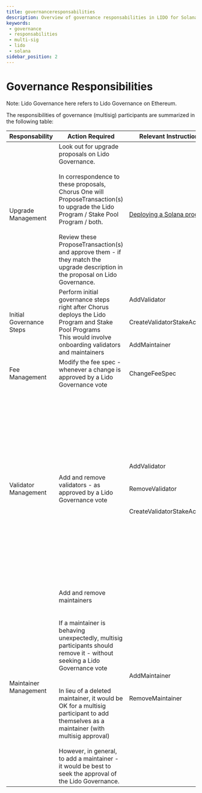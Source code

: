 ```yaml
---
title: governanceresponsabilities
description: Overview of governance responsabilities in LIDO for Solana
keywords:
 - governance
 - responsabilities
 - multi-sig
 - lido
 - solana
sidebar_position: 2
---
```


# Governance Responsibilities

Note: Lido Governance here refers to Lido Governance on Ethereum.

The responsibilities of governance (multisig) participants are summarized in the following table:


| Responsability           | Action Required                                                                                                                                                                                                                                                                                                                                                                                           | Relevant Instructions                                      | Frequency                                                                                                                                                                                                                                                                                                                                                                                                                                                                                                           |
|--------------------------|-----------------------------------------------------------------------------------------------------------------------------------------------------------------------------------------------------------------------------------------------------------------------------------------------------------------------------------------------------------------------------------------------------------|------------------------------------------------------------|---------------------------------------------------------------------------------------------------------------------------------------------------------------------------------------------------------------------------------------------------------------------------------------------------------------------------------------------------------------------------------------------------------------------------------------------------------------------------------------------------------------------|
| Upgrade Management       | Look out for upgrade proposals on Lido Governance. <br/><br/> In correspondence to these proposals, Chorus One will ProposeTransaction(s) to upgrade the Lido Program / Stake Pool Program / both.  <br/><br/>   Review these ProposeTransaction(s) and approve them - if they match the upgrade description in the proposal on Lido Governance.                                                                                | [Deploying a Solana program](https://docs.solana.com/cli/deploy-a-program)        | In Q3 2021 - approximately twice a month.   <br/><br/> <br/> In Q4 2021 - probably once a month                                                                                                                                                                                                                                                                                                                                                                                                                                     |
| Initial Governance Steps | Perform initial governance steps right after Chorus deploys the Lido Program and Stake Pool Programs   <br/> This would involve onboarding validators and maintainers                                                                                                                                                                                                                                           | AddValidator   <br/><br/><br/>CreateValidatorStakeAccount  <br/><br/> <br/>AddMaintainer   | One-off                                                                                                                                                                                                                                                                                                                                                                                                                                                                                                             |
| Fee Management           | Modify the fee spec - whenever a change is approved by a Lido Governance vote                                                                                                                                                                                                                                                                                                                             | ChangeFeeSpec                                              | Rare - maybe one sesion every 3 months                                                                                                                                                                                                                                                                                                                                                                                                                                                                              |
| Validator Management     | Add and remove validators  - as approved by a Lido Governance vote                                                                                                                                                                                                                                                                                                                                        | AddValidator  <br/> <br/><br/>RemoveValidator  <br/> <br/><br/>CreateValidatorStakeAccount | In 2021, a reasonable onboarding estimate would be 5-10 validators.   <br/> <br/>Assuming, this is done in batches of 5 via a Lido Governance proposal, then we have 3 such batches.   <br/><br/>For each batch - one will have to sign a total of 10 transactions (one per validator).  <br/><br/>These 10 signatures can be done in one session.    <br/><br/> So expect 3 such sessions in 2021.   <br/><br/> ______   <br/><br/>  Frequency of removing validators is hard to predict - but should be a rare event - assuming high quality of validators onboarded in the program |
| Maintainer Management    | Add and remove maintainers  <br/><br/> <br/> If a maintainer is behaving unexpectedly, multisig participants should remove it - without seeking a Lido Governance vote  <br/> <br/> <br/> In lieu of a deleted maintainer, it would be OK for a multisig participant to add themselves as a maintainer (with multisig approval)   <br/><br/>However, in general, to add a maintainer - it would be best to seek the approval of the Lido Governance. | AddMaintainer  <br/><br/><br/>RemoveMaintainer                             | Let’s assume the list of maintainers is updated once a month - by a Lido Governance vote.  <br/> <br/> Each such list update would require the multisig participant to sign a collection of AddMaintainer/RemoveMaintainer instructions - in one session.   <br/><br/>Expect one session a month.   <br/><br/> ______    <br/><br/> Frequency of removing maintainers  is hard to predict - but should be a rare event - assuming high quality of validators onboarded in the program                                                                           |
